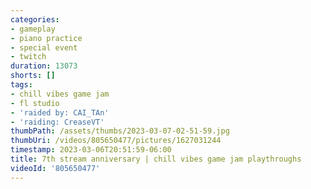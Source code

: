 ```yaml
---
categories:
- gameplay
- piano practice
- special event
- twitch
duration: 13073
shorts: []
tags:
- chill vibes game jam
- fl studio
- 'raided by: CAI_TAn'
- 'raiding: CreaseVT'
thumbPath: /assets/thumbs/2023-03-07-02-51-59.jpg
thumbUri: /videos/805650477/pictures/1627031244
timestamp: 2023-03-06T20:51:59-06:00
title: 7th stream anniversary | chill vibes game jam playthroughs
videoId: '805650477'
---
```

